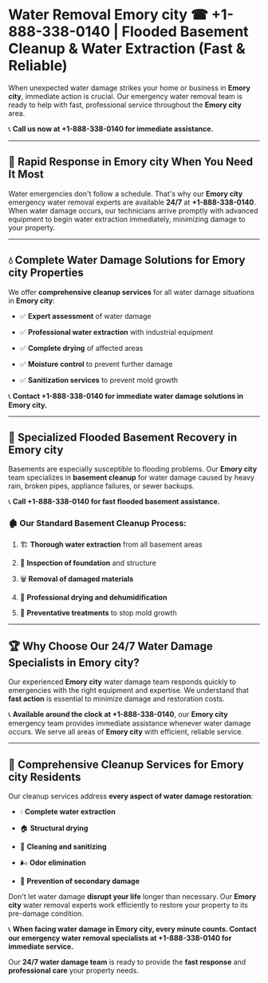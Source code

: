 # Water Removal Emory city ☎ +1-888-338-0140 | Flooded Basement Cleanup & Water Extraction (Fast & Reliable)

When unexpected water damage strikes your home or business in **Emory city**, immediate action is crucial. Our emergency water removal team is ready to help with fast, professional service throughout the **Emory city** area. 

📞 **Call us now at +1-888-338-0140 for immediate assistance.**
---
## 🚀 Rapid Response in Emory city When You Need It Most
Water emergencies don't follow a schedule. That's why our **Emory city** emergency water removal experts are available **24/7** at **+1-888-338-0140**. When water damage occurs, our technicians arrive promptly with advanced equipment to begin water extraction immediately, minimizing damage to your property.
---
## 💧 Complete Water Damage Solutions for Emory city Properties
We offer **comprehensive cleanup services** for all water damage situations in **Emory city**:
- ✅ **Expert assessment** of water damage  
- ✅ **Professional water extraction** with industrial equipment  
- ✅ **Complete drying** of affected areas  
- ✅ **Moisture control** to prevent further damage  
- ✅ **Sanitization services** to prevent mold growth  
📞 **Contact +1-888-338-0140 for immediate water damage solutions in Emory city.**
---
## 🌊 Specialized Flooded Basement Recovery in Emory city
Basements are especially susceptible to flooding problems. Our **Emory city** team specializes in **basement cleanup** for water damage caused by heavy rain, broken pipes, appliance failures, or sewer backups. 
📞 **Call +1-888-338-0140 for fast flooded basement assistance.**
### 🏚️ Our Standard Basement Cleanup Process:
1. 🏗️ **Thorough water extraction** from all basement areas  
2. 🔎 **Inspection of foundation** and structure  
3. 🗑️ **Removal of damaged materials**  
4. 💨 **Professional drying and dehumidification**  
5. 🚫 **Preventative treatments** to stop mold growth  
---
## 🏆 Why Choose Our 24/7 Water Damage Specialists in Emory city?
Our experienced **Emory city** water damage team responds quickly to emergencies with the right equipment and expertise. We understand that **fast action** is essential to minimize damage and restoration costs.
📞 **Available around the clock at +1-888-338-0140**, our **Emory city** emergency team provides immediate assistance whenever water damage occurs. We serve all areas of **Emory city** with efficient, reliable service.
---
## 🧹 Comprehensive Cleanup Services for Emory city Residents
Our cleanup services address **every aspect of water damage restoration**:
- 💧 **Complete water extraction**  
- 🏠 **Structural drying**  
- 🧼 **Cleaning and sanitizing**  
- 🌬️ **Odor elimination**  
- 🚫 **Prevention of secondary damage**  
Don't let water damage **disrupt your life** longer than necessary. Our **Emory city** water removal experts work efficiently to restore your property to its pre-damage condition.
📞 **When facing water damage in Emory city, every minute counts. Contact our emergency water removal specialists at +1-888-338-0140 for immediate service.**
Our **24/7 water damage team** is ready to provide the **fast response** and **professional care** your property needs.
